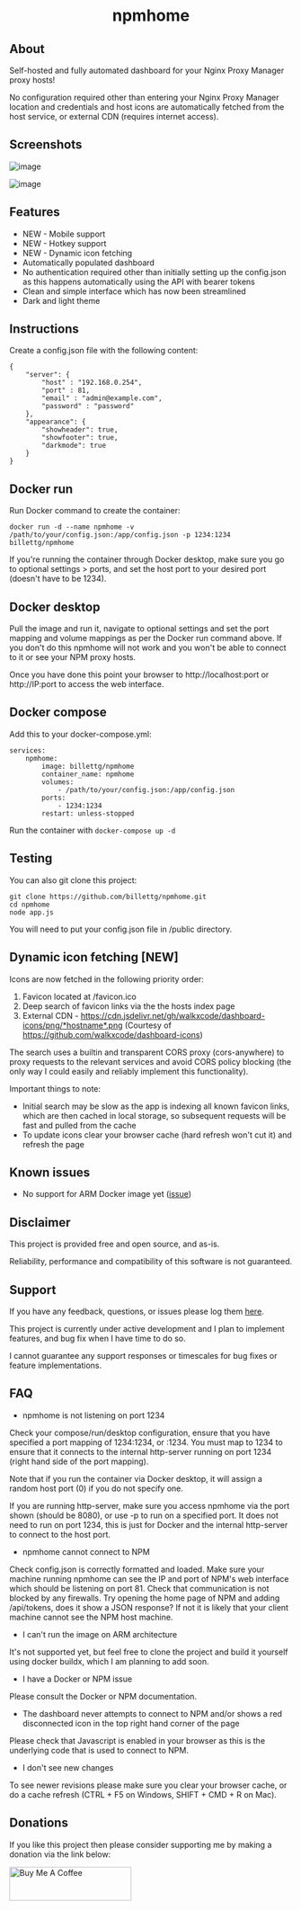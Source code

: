 # <p align=center>npmhome</p>

## About

Self-hosted and fully automated dashboard for your Nginx Proxy Manager proxy hosts!

No configuration required other than entering your Nginx Proxy Manager location and credentials and host icons are automatically fetched from the host service, or external CDN (requires internet access).

## Screenshots

![image](https://github.com/billettg/npmhome/assets/3407237/ad83719c-8bcf-4218-9326-2d50602ca6fc)

![image](https://github.com/billettg/npmhome/assets/3407237/59c38ab6-b416-43ba-aacf-912fa0faafdd)

## Features

- NEW - Mobile support
- NEW - Hotkey support
- NEW - Dynamic icon fetching
- Automatically populated dashboard
- No authentication required other than initially setting up the config.json as this happens automatically using the API with bearer tokens
- Clean and simple interface which has now been streamlined
- Dark and light theme

## Instructions

Create a config.json file with the following content:

```
{
    "server": {
        "host" : "192.168.0.254",
        "port" : 81,
        "email" : "admin@example.com", 
        "password" : "password"
    },
    "appearance": {
        "showheader": true,
        "showfooter": true,
        "darkmode": true
    }
}
```

## Docker run

Run Docker command to create the container:

```docker run -d --name npmhome -v /path/to/your/config.json:/app/config.json -p 1234:1234 billettg/npmhome```

If you're running the container through Docker desktop, make sure you go to optional settings > ports, and set the host port to your desired port (doesn't have to be 1234).

## Docker desktop

Pull the image and run it, navigate to optional settings and set the port mapping and volume mappings as per the Docker run command above. If you don't do this npmhome will not work and you won't be able to connect to it or see your NPM proxy hosts.

Once you have done this point your browser to http://localhost:port or http://IP:port to access the web interface.

## Docker compose

Add this to your docker-compose.yml:

```
services:
    npmhome:
        image: billettg/npmhome
        container_name: npmhome
        volumes:
            - /path/to/your/config.json:/app/config.json
        ports:
            - 1234:1234
        restart: unless-stopped
```

Run the container with ```docker-compose up -d```

## Testing

You can also git clone this project:

```
git clone https://github.com/billettg/npmhome.git
cd npmhome
node app.js
```

You will need to put your config.json file in /public directory.

## Dynamic icon fetching [NEW]

Icons are now fetched in the following priority order:

1. Favicon located at /favicon.ico
2. Deep search of favicon links via the the hosts index page
3. External CDN - https://cdn.jsdelivr.net/gh/walkxcode/dashboard-icons/png/*hostname*.png (Courtesy of https://github.com/walkxcode/dashboard-icons)

The search uses a builtin and transparent CORS proxy (cors-anywhere) to proxy requests to the relevant services and avoid CORS policy blocking (the only way I could easily and reliably implement this functionality).

Important things to note:

- Initial search may be slow as the app is indexing all known favicon links, which are then cached in local storage, so subsequent requests will be fast and pulled from the cache
- To update icons clear your browser cache (hard refresh won't cut it) and refresh the page

## Known issues

- No support for ARM Docker image yet ([issue](https://github.com/billettg/npmhome/issues/2))

## Disclaimer

This project is provided free and open source, and as-is.

Reliability, performance and compatibility of this software is not guaranteed.

## Support

If you have any feedback, questions, or issues please log them [here](https://github.com/billettg/npmhome/issues).

This project is currently under active development and I plan to implement features, and bug fix when I have time to do so.

I cannot guarantee any support responses or timescales for bug fixes or feature implementations.

## FAQ

- npmhome is not listening on port 1234

Check your compose/run/desktop configuration, ensure that you have specified a port mapping of 1234:1234, or <yourhostport>:1234. You must map to 1234 to ensure that it connects to the internal http-server running on port 1234 (right hand side of the port mapping).

Note that if you run the container via Docker desktop, it will assign a random host port (0) if you do not specify one.

If you are running http-server, make sure you access npmhome via the port shown (should be 8080), or use -p <yourport> to run on a specified port. It does not need to run on port 1234, this is just for Docker and the internal http-server to connect to the host port.

- npmhome cannot connect to NPM

Check config.json is correctly formatted and loaded. Make sure your machine running npmhome can see the IP and port of NPM's web interface which should be listening on port 81. Check that communication is not blocked by any firewalls. Try opening the home page of NPM and adding /api/tokens, does it show a JSON response? If not it is likely that your client machine cannot see the NPM host machine.

- I can't run the image on ARM architecture

It's not supported yet, but feel free to clone the project and build it yourself using docker buildx, which I am planning to add soon.

- I have a Docker or NPM issue

Please consult the Docker or NPM documentation.

- The dashboard never attempts to connect to NPM and/or shows a red disconnected icon in the top right hand corner of the page

Please check that Javascript is enabled in your browser as this is the underlying code that is used to connect to NPM.

- I don't see new changes

To see newer revisions please make sure you clear your browser cache, or do a cache refresh (CTRL + F5 on Windows, SHIFT + CMD + R on Mac).

## Donations

If you like this project then please consider supporting me by making a donation via the link below:

<a href="https://www.buymeacoffee.com/billettg" target="_blank"><img src="https://cdn.buymeacoffee.com/buttons/v2/default-violet.png" alt="Buy Me A Coffee" style="height: 60px !important;width: 217px !important;" ></a>
